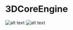 # 3DCoreEngine
![alt text](https://serving.photos.photobox.com/13403313ed32274646006eb8744a899fd4322c2d7e22781e952f4b82776f9d0c50d61d14.jpg)
![alt text](https://serving.photos.photobox.com/23966492165d77c23863043c8c144621f307eedf2d6178ddb48cbc140afa59aa41b2063d.jpg)

